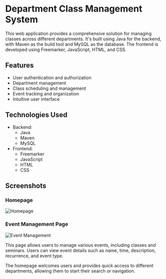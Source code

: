 # Department Class Management System

This web application provides a comprehensive solution for managing classes across different departments. It's built using Java for the backend, with Maven as the build tool and MySQL as the database. The frontend is developed using Freemarker, JavaScript, HTML, and CSS.

## Features

- User authentication and authorization
- Department management
- Class scheduling and management
- Event tracking and organization
- Intuitive user interface

## Technologies Used

- Backend:
  - Java
  - Maven
  - MySQL
- Frontend:
  - Freemarker
  - JavaScript
  - HTML
  - CSS

## Screenshots

### Homepage
![Homepage](images/HomepageExample.png)

### Event Management Page
![Event Management](images/EventsExample.png)

This page allows users to manage various events, including classes and seminars. Users can view event details such as name, time, description, recurrence, and event type.



The homepage welcomes users and provides quick access to different departments, allowing them to start their search or navigation.

